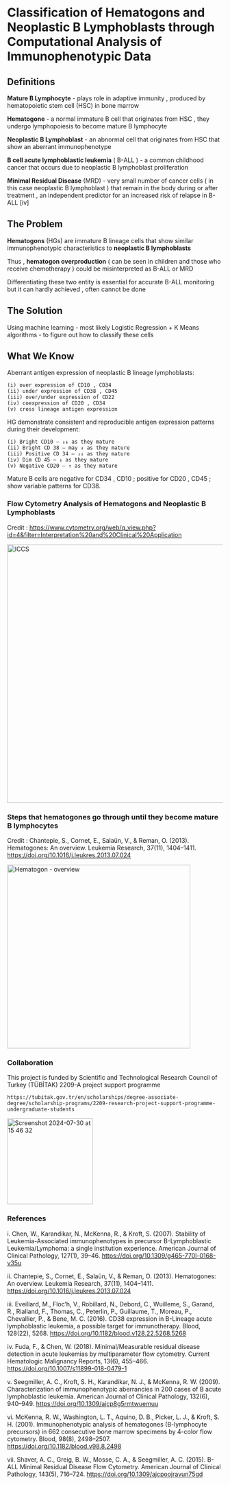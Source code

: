 # Classification of Hematogons and Neoplastic B Lymphoblasts through Computational Analysis of Immunophenotypic Data

## Definitions
**Mature B Lymphocyte** - plays role in adaptive immunity , produced by hematopoietic stem cell (HSC) in bone marrow

**Hematogone** - a normal immature B cell that originates from HSC , they undergo lymphopoiesis to become mature B lymphocyte

**Neoplastic B Lymphoblast** - an abnormal cell that originates from HSC that show an aberrant immunophenotype

**B cell acute lymphoblastic leukemia** ( B-ALL ) - a common childhood cancer that occurs due to neoplastic B lymphoblast proliferation

**Minimal Residual Disease** (MRD) - very small number of cancer cells ( in this case neoplastic B lymphoblast ) that remain in the body during or after treatment , an independent predictor for an increased risk of relapse in B-ALL [iv]
  
## The Problem
**Hematogons** (HGs) are immature B lineage cells that show similar immunophenotypic characteristics to **neoplastic B lymphoblasts**

Thus , **hematogon overproduction** ( can be seen in children and those who receive chemotherapy ) could be misinterpreted as B-ALL or MRD

Differentiating these two entity is essential for accurate B-ALL monitoring but it can hardly achieved , often cannot be done 

## The Solution
Using machine learning - most likely Logistic Regression + K Means algorithms - to figure out how to classify these cells

## What We Know
Aberrant antigen expression of neoplastic B lineage lymphoblasts:

	(i) over expression of CD10 , CD34
	(ii) under expression of CD38 , CD45
	(iii) over/under expression of CD22
	(iv) coexpression of CD20 , CD34
	(v) cross lineage antigen expression

HG demonstrate consistent and reproducible antigen expression patterns during their development:

	(i) Bright CD10 – ↓↓ as they mature
	(ii) Bright CD 38 – may ↓ as they mature
	(iii) Positive CD 34 – ↓↓ as they mature
	(iv) Dim CD 45 – ↓ as they mature
	(v) Negative CD20 – ↑ as they mature

Mature B cells are negative for CD34 , CD10 ; positive for CD20 , CD45 ; show variable patterns for CD38.

### Flow Cytometry Analysis of Hematogons and Neoplastic B Lymphoblasts
Credit : https://www.cytometry.org/web/q_view.php?id=4&filter=Interpretation%20and%20Clinical%20Application

<img width="602" alt="ICCS" src="https://github.com/user-attachments/assets/ccb099b8-3f1f-4226-91ba-db05a83ab701">

### Steps that hematogones go through until they become mature B lymphocytes
Credit : Chantepie, S., Cornet, E., Salaün, V., & Reman, O. (2013). Hematogones: An overview. Leukemia Research, 37(11), 1404–1411. https://doi.org/10.1016/j.leukres.2013.07.024

<img width="428" alt="Hematogon - overview" src="https://github.com/user-attachments/assets/0d24ef0e-3140-4a31-b7fd-e57c7533012b">

### Collaboration 

This project is funded by Scientific and Technological Research Council of Turkey (TÜBİTAK) 2209-A project support programme

	https://tubitak.gov.tr/en/scholarships/degree-associate-degree/scholarship-programs/2209-research-project-support-programme-undergraduate-students

<img width="200" alt="Screenshot 2024-07-30 at 15 46 32" src="https://github.com/user-attachments/assets/92b82614-9fd6-4cb3-8323-e0fe9ac200e6">

### References 
i. Chen, W., Karandikar, N., McKenna, R., & Kroft, S. (2007). Stability of Leukemia-Associated immunophenotypes in precursor B-Lymphoblastic Leukemia/Lymphoma: a single institution experience. American Journal of Clinical Pathology, 127(1), 39–46. https://doi.org/10.1309/g465-770l-0168-v35u

ii. Chantepie, S., Cornet, E., Salaün, V., & Reman, O. (2013). Hematogones: An overview. Leukemia Research, 37(11), 1404–1411. https://doi.org/10.1016/j.leukres.2013.07.024

iii. Eveillard, M., Floc’h, V., Robillard, N., Debord, C., Wuilleme, S., Garand, R., Rialland, F., Thomas, C., Peterlin, P., Guillaume, T., Moreau, P., Chevallier, P., & Bene, M. C. (2016). CD38 expression in B-Lineage acute lymphoblastic leukemia, a possible target for immunotherapy. Blood, 128(22), 5268. https://doi.org/10.1182/blood.v128.22.5268.5268

iv. Fuda, F., & Chen, W. (2018). Minimal/Measurable residual disease detection in acute leukemias by multiparameter flow cytometry. Current Hematologic Malignancy Reports, 13(6), 455–466. https://doi.org/10.1007/s11899-018-0479-1

v. Seegmiller, A. C., Kroft, S. H., Karandikar, N. J., & McKenna, R. W. (2009). Characterization of immunophenotypic aberrancies in 200 cases of B acute lymphoblastic leukemia. American Journal of Clinical Pathology, 132(6), 940–949. https://doi.org/10.1309/ajcp8g5rmtwuemuu

vi. McKenna, R. W., Washington, L. T., Aquino, D. B., Picker, L. J., & Kroft, S. H. (2001). Immunophenotypic analysis of hematogones (B-lymphocyte precursors) in 662 consecutive bone marrow specimens by 4-color flow cytometry. Blood, 98(8), 2498–2507. https://doi.org/10.1182/blood.v98.8.2498

vii. Shaver, A. C., Greig, B. W., Mosse, C. A., & Seegmiller, A. C. (2015). B-ALL Minimal Residual Disease Flow Cytometry. American Journal of Clinical Pathology, 143(5), 716–724. https://doi.org/10.1309/ajcpoojravun75gd
